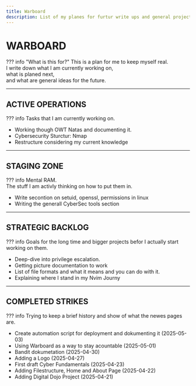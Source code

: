 ```yaml
---
title: Warboard
description: List of my planes for furtur write ups and general project ideas.  
---
```


# WARBOARD

??? info "What is this for?"
    This is a plan for me to keep myself real.  
    I write down what I am currently working on,  
    what is planed next,  
    and what are general ideas for the future.  

---
## ACTIVE OPERATIONS
??? info
    Tasks that I am currently working on.

- Working though OWT Natas and documenting it.
- Cybersecurity Sturctur: Nmap
- Restructure considering my current knowledge

---
## STAGING ZONE
??? info 
    Mental RAM.  
    The stuff I am activly thinking on how to put them in.  

- Write secontion on setuid, openssl, permissions in linux
- Writing the generall CyberSec tools section 

---
## STRATEGIC BACKLOG
??? info
    Goals for the long time and bigger projects befor I actually start working on them.  

- Deep-dive into privilege escalation.
- Getting picture documentation to work
- List of file formats and what it means and you can do with it. 
- Explaining where I stand in my Nvim Journy

---
## COMPLETED STRIKES
??? info
    Trying to keep a brief history and show of what the newes pages are.  

- Create automation script for deployment and dokumenting it (2025-05-03)
- Using Warboard as a way to stay acountable (2025-05-01)
- Bandit dokumetation (2025-04-30)
- Adding a Logo (2025-04-27)
- First draft Cyber Fundamentals (2025-04-23)
- Adding Filestructure, Home and About Page (2025-04-22)
- Adding Digital Dojo Project (2025-04-21)

